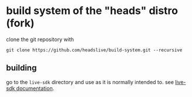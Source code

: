build system of the "heads" distro (fork)
=========================================
clone the git repository with

```
git clone https://github.com/headslive/build-system.git --recursive
```


building
--------

go to the `live-sdk` directory and use as it is normally intended to.
see [live-sdk documentation](https://git.devuan.org/sdk/live-sdk).
